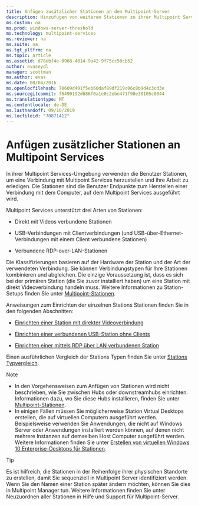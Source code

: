 ```yaml
---
title: Anfügen zusätzlicher Stationen an den Multipoint-Server
description: Hinzufügen von weiteren Stationen zu ihrer Multipoint Services-Bereitstellung
ms.custom: na
ms.prod: windows-server-threshold
ms.technology: multipoint-services
ms.reviewer: na
ms.suite: na
ms.tgt_pltfrm: na
ms.topic: article
ms.assetid: d78ebf4e-0968-4014-9a42-9f75cc50cb52
author: evaseydl
manager: scottman
ms.author: evas
ms.date: 08/04/2016
ms.openlocfilehash: 70609d491f5eb60daf89df219c06c8b9d4c3cd3e
ms.sourcegitcommit: f6490192d686f0a1e0c2ebe471f98e30105c0844
ms.translationtype: MT
ms.contentlocale: de-DE
ms.lasthandoff: 09/10/2019
ms.locfileid: "70871412"
---
```

# <a name="attach-additional-stations-to-multipoint-services"></a>Anfügen zusätzlicher Stationen an Multipoint Services
In ihrer Multipoint Services-Umgebung verwenden die Benutzer Stationen, um eine Verbindung mit Multipoint Services herzustellen und ihre Arbeit zu erledigen. Die Stationen sind die Benutzer Endpunkte zum Herstellen einer Verbindung mit dem Computer, auf dem Multipoint Services ausgeführt wird.  
  
Multipoint Services unterstützt drei Arten von Stationen:  
  
-   Direkt mit Videos verbundene Stationen  
  
-   USB-Verbindungen mit Clientverbindungen (und USB-über-Ethernet-Verbindungen mit einem Client verbundene Stationen)  
  
-   Verbundene RDP-over-LAN-Stationen  
  
Die Klassifizierungen basieren auf der Hardware der Station und der Art der verwendeten Verbindung. Sie können Verbindungstypen für Ihre Stationen kombinieren und abgleichen. Die einzige Voraussetzung ist, dass es sich bei der primären Station (die Sie zuvor installiert haben) um eine Station mit direkt Videoverbindung handeln muss. Weitere Informationen zu Station-Setups finden Sie unter [Multipoint-Stationen](MultiPoint-services-Stations.md).  
  
Anweisungen zum Einrichten der einzelnen Stations Stationen finden Sie in den folgenden Abschnitten:  
  
-   [Einrichten einer Station mit direkter Videoverbindung](Set-up-a-direct-video-connected-station-in-MultiPoint-services.md)  
  
-   [Einrichten einer verbundenen USB-Station ohne Clients](Set-up-a-USB-zero-client-connected-station-in-MultiPoint-services.md)  
  
-   [Einrichten einer mittels RDP über LAN verbundenen Station](Set-up-an-RDP-over-LAN-connected-station-in-MultiPoint-services.md)  
  
Einen ausführlichen Vergleich der Stations Typen finden Sie unter [Stations Typvergleich](multipoint-services-stations.md#BKMK_StationTypeComparison).  
  
> [!NOTE]  
> -   In den Vorgehensweisen zum Anfügen von Stationen wird nicht beschrieben, wie Sie zwischen Hubs oder downstreamhubs einrichten. Informationen dazu, wo Sie diese Hubs installieren, finden Sie unter [Multipoint-Stationen](MultiPoint-services-Stations.md).  
> -   In einigen Fällen müssen Sie möglicherweise Station Virtual Desktops erstellen, die auf virtuellen Computern ausgeführt werden. Beispielsweise verwenden Sie Anwendungen, die nicht auf Windows Server oder Anwendungen installiert werden können, auf denen nicht mehrere Instanzen auf demselben Host Computer ausgeführt werden. Weitere Informationen finden Sie unter [Erstellen von virtuellen Windows 10 Enterprise-Desktops für Stationen](Create-Windows-10-Enterprise-virtual-desktops-for-stations.md).  
  
> [!TIP]  
> Es ist hilfreich, die Stationen in der Reihenfolge ihrer physischen Standorte zu erstellen, damit Sie sequenziell in Multipoint Server identifiziert werden. Wenn Sie den Namen einer Station später ändern möchten, können Sie dies in Multipoint Manager tun. Weitere Informationen finden Sie unter Neuzuordnen aller Stationen in Hilfe und Support für Multipoint-Server.